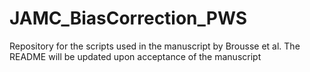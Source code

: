 # JAMC_BiasCorrection_PWS
Repository for the scripts used in the manuscript by Brousse et al.
The README will be updated upon acceptance of the manuscript
